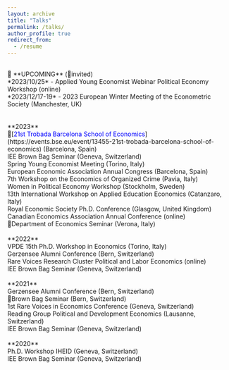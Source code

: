 ```yaml
---
layout: archive
title: "Talks"
permalink: /talks/
author_profile: true
redirect_from:
  - /resume
---
```

<br />
🔴 **UPCOMING** (🔹invited) <br />
*2023/10/25* - Applied Young Economist Webinar Political Economy Workshop (online) <br />
*2023/12/17-19* - 2023 European Winter Meeting of the Econometric Society (Manchester, UK) <br />
<br />
<br />
**2023** <br />
🔹[<span style="color:blue">21st Trobada Barcelona School of Economics</span>](https://events.bse.eu/event/13455-21st-trobada-barcelona-school-of-economics) (Barcelona, Spain) <br />
IEE Brown Bag Seminar (Geneva, Switzerland) <br />
Spring Young Economist Meeting (Torino, Italy) <br />
European Economic Association Annual Congress (Barcelona, Spain) <br />
7th Workshop on the Economics of Organized Crime (Pavia, Italy) <br />
Women in Political Economy Workshop (Stockholm, Sweden) <br /> 
13th International Workshop on Applied Education Economics (Catanzaro, Italy) <br />
Royal Economic Society Ph.D. Conference (Glasgow, United Kingdom) <br />
Canadian Economics Association Annual Conference (online) <br /> 
🔹Department of Economics Seminar (Verona, Italy) <br />
<br />
**2022** <br />
VPDE 15th Ph.D. Workshop in Economics (Torino, Italy) <br />
Gerzensee Alumni Conference (Bern, Switzerland) <br />
Rare Voices Research Cluster Political and Labor Economics (online) <br />
IEE Brown Bag Seminar (Geneva, Switzerland) <br />
<br />
**2021** <br />
Gerzensee Alumni Conference (Bern, Switzerland) <br />
🔹Brown Bag Seminar (Bern, Switzerland) <br />
1st Rare Voices in Economics Conference (Geneva, Switzerland) <br />
Reading Group Political and Development Economics (Lausanne, Switzerland) <br />
IEE Brown Bag Seminar (Geneva, Switzerland) <br />
<br />
**2020** <br />
Ph.D. Workshop IHEID (Geneva, Switzerland) <br />
IEE Brown Bag Seminar (Geneva, Switzerland)  <br />
<br />
